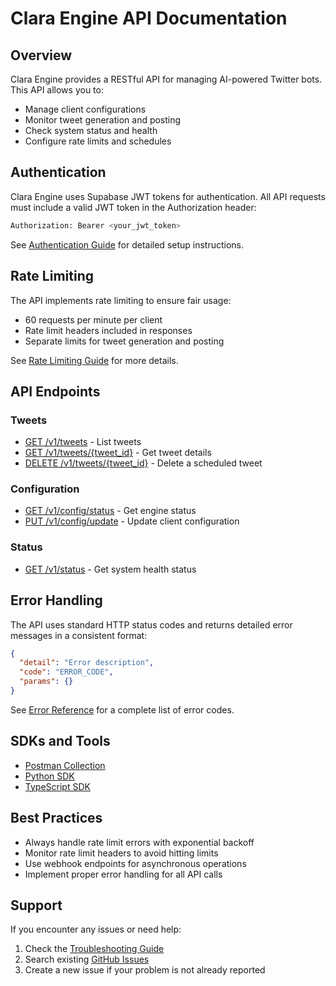 # Clara Engine API Documentation

## Overview

Clara Engine provides a RESTful API for managing AI-powered Twitter bots. This API allows you to:
- Manage client configurations
- Monitor tweet generation and posting
- Check system status and health
- Configure rate limits and schedules

## Authentication

Clara Engine uses Supabase JWT tokens for authentication. All API requests must include a valid JWT token in the Authorization header:

```bash
Authorization: Bearer <your_jwt_token>
```

See [Authentication Guide](./authentication.md) for detailed setup instructions.

## Rate Limiting

The API implements rate limiting to ensure fair usage:
- 60 requests per minute per client
- Rate limit headers included in responses
- Separate limits for tweet generation and posting

See [Rate Limiting Guide](./rate-limiting.md) for more details.

## API Endpoints

### Tweets
- [GET /v1/tweets](./endpoints/tweets.md#list-tweets) - List tweets
- [GET /v1/tweets/{tweet_id}](./endpoints/tweets.md#get-tweet) - Get tweet details
- [DELETE /v1/tweets/{tweet_id}](./endpoints/tweets.md#delete-tweet) - Delete a scheduled tweet

### Configuration
- [GET /v1/config/status](./endpoints/config.md#get-status) - Get engine status
- [PUT /v1/config/update](./endpoints/config.md#update-config) - Update client configuration

### Status
- [GET /v1/status](./endpoints/status.md#get-status) - Get system health status

## Error Handling

The API uses standard HTTP status codes and returns detailed error messages in a consistent format:

```json
{
  "detail": "Error description",
  "code": "ERROR_CODE",
  "params": {}
}
```

See [Error Reference](./errors.md) for a complete list of error codes.

## SDKs and Tools

- [Postman Collection](./tools/clara-engine.postman_collection.json)
- [Python SDK](./sdk/python.md)
- [TypeScript SDK](./sdk/typescript.md)

## Best Practices

- Always handle rate limit errors with exponential backoff
- Monitor rate limit headers to avoid hitting limits
- Use webhook endpoints for asynchronous operations
- Implement proper error handling for all API calls

## Support

If you encounter any issues or need help:
1. Check the [Troubleshooting Guide](../troubleshooting/README.md)
2. Search existing [GitHub Issues](https://github.com/yourusername/clara-engine/issues)
3. Create a new issue if your problem is not already reported 
